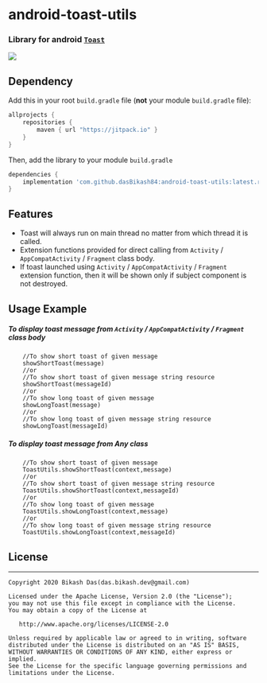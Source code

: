 # android-toast-utils

### Library for android [`Toast`](https://github.com/dasBikash84/android-toast-utils/blob/master/app/src/main/java/com/dasbikash/android_toast_utils/ToastUtils.kt)

[![](https://jitpack.io/v/dasBikash84/android-toast-utils.svg)](https://jitpack.io/#dasBikash84/android-toast-utils)

## Dependency

Add this in your root `build.gradle` file (**not** your module `build.gradle` file):

```gradle
allprojects {
	repositories {
        maven { url "https://jitpack.io" }
    }
}
```

Then, add the library to your module `build.gradle`
```gradle
dependencies {
    implementation 'com.github.dasBikash84:android-toast-utils:latest.release.here'
}
```

## Features
- Toast will always run on main thread no matter from which thread it is called.
- Extension functions provided for direct calling from `Activity` / `AppCompatActivity` / `Fragment` class body.
- If toast launched using `Activity` / `AppCompatActivity` / `Fragment` extension function, then it will be shown only if subject component is not destroyed.

## Usage Example

##### To display toast message from `Activity` / `AppCompatActivity` / `Fragment` class body
```
    //To show short toast of given message
    showShortToast(message)
	//or
    //To show short toast of given message string resource
    showShortToast(messageId)
	//or
    //To show long toast of given message
    showLongToast(message)
	//or
    //To show long toast of given message string resource
    showLongToast(messageId)
```


##### To display toast message from Any class
```
    //To show short toast of given message
    ToastUtils.showShortToast(context,message)
	//or    
    //To show short toast of given message string resource
    ToastUtils.showShortToast(context,messageId)
	//or    
    //To show long toast of given message
    ToastUtils.showLongToast(context,message)
	//or    
    //To show long toast of given message string resource
    ToastUtils.showLongToast(context,messageId)
```

##  License
--------

    Copyright 2020 Bikash Das(das.bikash.dev@gmail.com)

    Licensed under the Apache License, Version 2.0 (the "License");
    you may not use this file except in compliance with the License.
    You may obtain a copy of the License at

       http://www.apache.org/licenses/LICENSE-2.0

    Unless required by applicable law or agreed to in writing, software
    distributed under the License is distributed on an "AS IS" BASIS,
    WITHOUT WARRANTIES OR CONDITIONS OF ANY KIND, either express or implied.
    See the License for the specific language governing permissions and
    limitations under the License.
